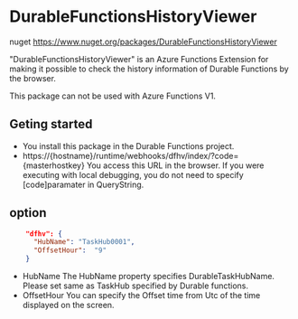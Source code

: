 # DurableFunctionsHistoryViewer

nuget
https://www.nuget.org/packages/DurableFunctionsHistoryViewer

"DurableFunctionsHistoryViewer" is an Azure Functions Extension for making it possible to check the history information of Durable Functions by the browser.

This package can not be used with Azure Functions V1.

## Geting started

* You install this package in the Durable Functions project.
* https://{hostname}/runtime/webhooks/dfhv/index/?code={masterhostkey} You access this URL in the browser.
If you were executing with local debugging, you do not need to specify [code]paramater in QueryString.

## option

```json
    "dfhv": {
      "HubName": "TaskHub0001",
      "OffsetHour":  "9" 
    }
```
* HubName The HubName property specifies DurableTaskHubName. Please set same as TaskHub specified by Durable functions.
* OffsetHour You can specify the Offset time from Utc of the time displayed on the screen.
